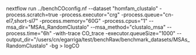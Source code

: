 nextflow run ../benchCOconfig.nf --dataset "homfam_clustalo" -process.scratch=true -process.executor="crg" -process.queue="cn-el7,short-sl7" -process.memory="60G" -process.cpus="1"  --msa_dir="MSAs_RandomClustalo" --msa_method="clustalo_msa" --process.time="6h" -with-trace CO_trace -executor.queueSize="1000" --output_dir="/users/cn/egarriga/test/benchRaw/benchmark_datasets/MSAs_RandomClustalo" -bg > logCO
